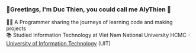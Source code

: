### 👋Greetings, I'm Duc Thien, you could call me AlyThien 🌠

👨‍💻 A Programmer sharing the journeys of learning code and making projects<br/>
📚 Studied Information Technology at Viet Nam National University HCMC - [University of Information Technology](https://en.uit.edu.vn/) (UIT)<br/>
